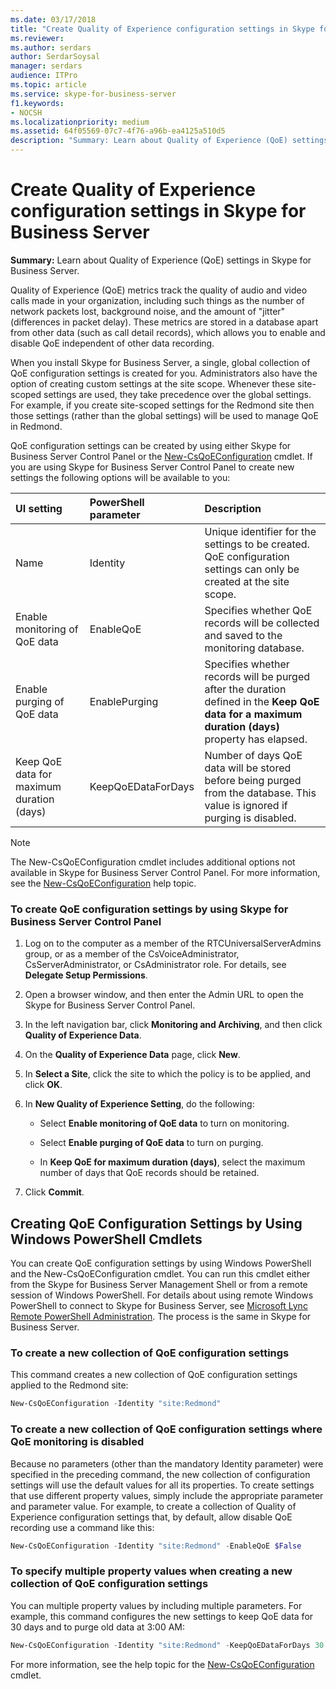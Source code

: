 ```yaml
---
ms.date: 03/17/2018
title: "Create Quality of Experience configuration settings in Skype for Business Server"
ms.reviewer: 
ms.author: serdars
author: SerdarSoysal
manager: serdars
audience: ITPro
ms.topic: article
ms.service: skype-for-business-server
f1.keywords:
- NOCSH
ms.localizationpriority: medium
ms.assetid: 64f05569-07c7-4f76-a96b-ea4125a510d5
description: "Summary: Learn about Quality of Experience (QoE) settings in Skype for Business Server."
---
```


# Create Quality of Experience configuration settings in Skype for Business Server
 
**Summary:** Learn about Quality of Experience (QoE) settings in Skype for Business Server.
  
Quality of Experience (QoE) metrics track the quality of audio and video calls made in your organization, including such things as the number of network packets lost, background noise, and the amount of "jitter" (differences in packet delay). These metrics are stored in a database apart from other data (such as call detail records), which allows you to enable and disable QoE independent of other data recording.
  
When you install Skype for Business Server, a single, global collection of QoE configuration settings is created for you. Administrators also have the option of creating custom settings at the site scope. Whenever these site-scoped settings are used, they take precedence over the global settings. For example, if you create site-scoped settings for the Redmond site then those settings (rather than the global settings) will be used to manage QoE in Redmond.
  
QoE configuration settings can be created by using either Skype for Business Server Control Panel or the [New-CsQoEConfiguration](/powershell/module/skype/new-csqoeconfiguration?view=skype-ps) cmdlet. If you are using Skype for Business Server Control Panel to create new settings the following options will be available to you:
  
|**UI setting**|**PowerShell parameter**|**Description**|
|:-----|:-----|:-----|
|Name  <br/> |Identity  <br/> |Unique identifier for the settings to be created. QoE configuration settings can only be created at the site scope.  <br/> |
|Enable monitoring of QoE data  <br/> |EnableQoE  <br/> |Specifies whether QoE records will be collected and saved to the monitoring database.  <br/> |
|Enable purging of QoE data  <br/> |EnablePurging  <br/> |Specifies whether records will be purged after the duration defined in the **Keep QoE data for a maximum duration (days)** property has elapsed. <br/> |
|Keep QoE data for maximum duration (days)  <br/> |KeepQoEDataForDays  <br/> |Number of days QoE data will be stored before being purged from the database. This value is ignored if purging is disabled.  <br/> |
   
> [!NOTE]
> The New-CsQoEConfiguration cmdlet includes additional options not available in Skype for Business Server Control Panel. For more information, see the [New-CsQoEConfiguration](/powershell/module/skype/new-csqoeconfiguration?view=skype-ps) help topic.
  
### To create QoE configuration settings by using Skype for Business Server Control Panel

1. Log on to the computer as a member of the RTCUniversalServerAdmins group, or as a member of the CsVoiceAdministrator, CsServerAdministrator, or CsAdministrator role. For details, see **Delegate Setup Permissions**.
    
2. Open a browser window, and then enter the Admin URL to open the Skype for Business Server Control Panel.  
    
3. In the left navigation bar, click **Monitoring and Archiving**, and then click **Quality of Experience Data**.
    
4. On the **Quality of Experience Data** page, click **New**.
    
5. In **Select a Site**, click the site to which the policy is to be applied, and click **OK**.
    
6. In **New Quality of Experience Setting**, do the following:
    
   - Select **Enable monitoring of QoE data** to turn on monitoring.
    
   - Select **Enable purging of QoE data** to turn on purging.
    
   - In **Keep QoE for maximum duration (days)**, select the maximum number of days that QoE records should be retained.
    
7. Click **Commit**.
    
## Creating QoE Configuration Settings by Using Windows PowerShell Cmdlets

You can create QoE configuration settings by using Windows PowerShell and the New-CsQoEConfiguration cmdlet. You can run this cmdlet either from the Skype for Business Server Management Shell or from a remote session of Windows PowerShell. For details about using remote Windows PowerShell to connect to Skype for Business Server, see [Microsoft Lync Remote PowerShell Administration](https://blog.insideo365.com/2011/08/remote-lync-powershell-administration/). The process is the same in Skype for Business Server.
  
### To create a new collection of QoE configuration settings

 This command creates a new collection of QoE configuration settings applied to the Redmond site:
    
  ```PowerShell
  New-CsQoEConfiguration -Identity "site:Redmond"
  ```

### To create a new collection of QoE configuration settings where QoE monitoring is disabled

 Because no parameters (other than the mandatory Identity parameter) were specified in the preceding command, the new collection of configuration settings will use the default values for all its properties. To create settings that use different property values, simply include the appropriate parameter and parameter value. For example, to create a collection of Quality of Experience configuration settings that, by default, allow disable QoE recording use a command like this:
    
  ```PowerShell
  New-CsQoEConfiguration -Identity "site:Redmond" -EnableQoE $False
  ```

### To specify multiple property values when creating a new collection of QoE configuration settings

 You can multiple property values by including multiple parameters. For example, this command configures the new settings to keep QoE data for 30 days and to purge old data at 3:00 AM:
    
  ```PowerShell
  New-CsQoEConfiguration -Identity "site:Redmond" -KeepQoEDataForDays 30 -PurgeHourOfDay 3
  ```

For more information, see the help topic for the [New-CsQoEConfiguration](/powershell/module/skype/new-csqoeconfiguration?view=skype-ps) cmdlet.

